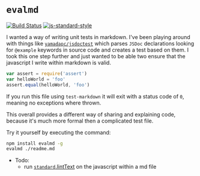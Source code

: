 # `evalmd`

[![Build Status](https://travis-ci.org/reggi/evalmd.svg?branch=master)](https://travis-ci.org/reggi/evalmd) [![js-standard-style](https://img.shields.io/badge/code%20style-standard-brightgreen.svg?style=flat)](https://github.com/feross/standard)

I wanted a way of writing unit tests in markdown. I've been playing around with things like [`yamadapc/jsdoctest`](https://github.com/yamadapc/jsdoctest) which parses `JSDoc` declarations looking for `@example` keywords in source code and creates a test based on them. I took this one step further and just wanted to be able two ensure that the javascript I write within markdown is valid.

```javascript
var assert = require('assert')
var helloWorld = 'foo'
assert.equal(helloWorld, 'foo')
```

If you run this file using `test-markdown` it will exit with a status code of `0`, meaning no exceptions where thrown.

This overall provides a different way of sharing and explaining code, because it's much more formal then a complicated test file.

Try it yourself by executing the command:

```bash
npm install evalmd -g
evalmd ./readme.md
```

* Todo:
  * run [`standard`.lintText](https://github.com/feross/standard#standardlinttexttext-opts-callback) on the javascript within a md file

<!-- START doctoc -->
<!-- END doctoc -->
